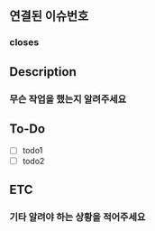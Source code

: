 ## 연결된 이슈번호

### closes

## Description

### 무슨 작업을 했는지 알려주세요

>

## To-Do

-   [ ] todo1
-   [ ] todo2

## ETC

### 기타 알려야 하는 상황을 적어주세요

>
